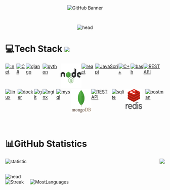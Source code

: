<p align="center">
    <img src="https://i.giphy.com/media/v1.Y2lkPTc5MGI3NjExYTJuMHc4YjJ3MGU0bmlxbjl6M2dydTc4ZTM4M2piYmM0OGZpcmJnOSZlcD12MV9pbnRlcm5hbF9naWZfYnlfaWQmY3Q9Zw/wcgn5fVDjvR7pdvz4C/giphy.gif" alt="GitHub Banner" width="600" height="400"/>
</p>

<br />

<p align="center">
    <img src="https://readme-typing-svg.herokuapp.com?font=Fira+Code&size=25&pause=1000&center=true&vCenter=true&random=false&width=455&height=65&lines=Hey+There+%F0%9F%91%8B%2C+This+is+Yousef;A+Software+Engineer+%F0%9F%92%BB" alt="head" />
</p>


# 💻Tech Stack <img src = "https://media2.giphy.com/media/QssGEmpkyEOhBCb7e1/giphy.gif?cid=ecf05e47a0n3gi1bfqntqmob8g9aid1oyj2wr3ds3mg700bl&rid=giphy.gif" width = 32px>

<div style="display: flex; align-items: flex-start;">

<a href="https://dotnet.microsoft.com/en-us/apps/aspnet" target="_blank" rel="noreferrer">
    <img
      src="https://upload.wikimedia.org/wikipedia/commons/thumb/e/ee/.NET_Core_Logo.svg/256px-.NET_Core_Logo.svg.png?20210328084203"
      alt=".net"
      width="77"
    />
</a>

<a href="https://dotnet.microsoft.com/en-us/languages/csharp" target="_blank" rel="noreferrer">
    <img
      src="https://techstack-generator.vercel.app/csharp-icon.svg"
      alt="C#"
      width="77"
      height="77"
    />
</a>

<a href="https://www.djangoproject.com/" target="_blank" rel="noreferrer">
    <img
      src="https://techstack-generator.vercel.app/django-icon.svg"
      alt="django"
      width="77"
      height="77"
    />
</a>

<a href="https://www.python.org" target="_blank" rel="noreferrer">
    <img
      src="https://techstack-generator.vercel.app/python-icon.svg"
      alt="python"
      width="77"
      height="77"
    />
</a>
&nbsp;

<a href="https://nodejs.org" target="_blank" rel="noreferrer">
    <img
      src="https://raw.githubusercontent.com/devicons/devicon/master/icons/nodejs/nodejs-original-wordmark.svg"
      alt="nodejs"
      width="77"
      height="77"
    />
</a>

<a href="https://reactjs.org/" target="_blank" rel="noreferrer">
    <img
      src="https://techstack-generator.vercel.app/react-icon.svg"
      alt="react"
      width="77"
      height="77"
    />
</a>

<a href="https://developer.mozilla.org/en-US/docs/Web/JavaScript" target="_blank" rel="noreferrer">
    <img
      src="https://techstack-generator.vercel.app/js-icon.svg"
      alt="JavaScript"
      width="77"
      height="77"
    />
</a>

<a href="https://learn.microsoft.com/en-us/cpp/cpp/?view=msvc-170" target="_blank" rel="noreferrer">
    <img
      src="https://techstack-generator.vercel.app/cpp-icon.svg"
      alt="C++"
      width="77"
      height="77"
    />
</a>

<a href="https://www.gnu.org/software/bash/" target="_blank" rel="noreferrer">
    <img
      src="https://www.svgrepo.com/show/353478/bash-icon.svg"
      alt="bash"
      width="64"
      height="64"
    />
</a>

<a href="https://www.techtarget.com/searchapparchitecture/definition/RESTful-API" target="_blank" rel="noreferrer">
    <img
      src="https://techstack-generator.vercel.app/restapi-icon.svg"
      alt="REST API"
      width="77"
      height="77"
    />
</a>

</div>

<div style="display: flex; align-items: flex-start;">

<a href="https://www.linux.org/" target="_blank" rel="noreferrer">
    <img
      src="https://i.postimg.cc/1zpGGpp2/icons8-linux-96.png"
      alt="linux"
      width="77"
      height="77"
    />
</a>

<a href="https://www.docker.com/" target="_blank" rel="noreferrer">
    <img
      src="https://techstack-generator.vercel.app/docker-icon.svg"
      alt="docker"
      width="77"
      height="77"
    />
</a>

<a href="https://git-scm.com/" target="_blank" rel="noreferrer">
    <img
      src="https://www.vectorlogo.zone/logos/git-scm/git-scm-icon.svg"
      alt="git"
      width="60"
      height="60"
    />
</a>

<a href="https://www.nginx.com" target="_blank" rel="noreferrer">
    <img
      src="https://techstack-generator.vercel.app/nginx-icon.svg"
      alt="nginx"
      width="77"
      height="77"
    />
</a>

<a href="https://www.mysql.com/" target="_blank" rel="noreferrer">
    <img
      src="https://techstack-generator.vercel.app/mysql-icon.svg"
      alt="mysql"
      width="77"
      height="77"
    />
</a>

<a href="https://www.mongodb.com/" target="_blank" rel="noreferrer">
    <img
      src="https://raw.githubusercontent.com/devicons/devicon/master/icons/mongodb/mongodb-original-wordmark.svg"
      alt="mongodb"
      width="77"
      height="77"
    />
</a>

<a href="https://learn.microsoft.com/en-us/sql/sql-server/?view=sql-server-ver16" target="_blank" rel="noreferrer">
    <img
      src="https://www.svgrepo.com/show/303229/microsoft-sql-server-logo.svg"
      alt="REST API"
      width="77"
      height="77"
    />
</a>

<a href="https://www.sqlite.org/" target="_blank" rel="noreferrer">
    <img
      src="https://www.vectorlogo.zone/logos/sqlite/sqlite-icon.svg"
      alt="sqlite"
      width="56"
      height="56"
    />
</a>

<a href="https://redis.io" target="_blank" rel="noreferrer">
    <img
      src="https://raw.githubusercontent.com/devicons/devicon/master/icons/redis/redis-original-wordmark.svg"
      alt="redis"
      width="64"
      height="64"
    />
</a>
&nbsp;
&nbsp;

<a href="https://postman.com" target="_blank" rel="noreferrer">
    <img
      src="https://www.vectorlogo.zone/logos/getpostman/getpostman-icon.svg"
      alt="postman"
      width="60"
      height="60"
    />
</a>

<!-- <img src="https://techstack-generator.vercel.app/java-icon.svg" alt="icon" width="77" height="77" /> -->
<!-- <img src="https://techstack-generator.vercel.app/kubernetes-icon.svg" alt="icon" width="77" height="77" /> -->
<!-- <img height=60px src="https://www.vectorlogo.zone/logos/graphql/graphql-ar21.svg"> -->

</div>

<br />
<br />

# 📊GitHub Statistics 
<img src="https://visitor-badge.laobi.icu/badge?page_id=Y-Baker.Y-Baker&left_color=gray&right_color=blue" align="right" />

<p align="left">
  <img src="http://github-profile-summary-cards.vercel.app/api/cards/profile-details?username=Y-Baker&theme=ayu_mirage" alt="statistic" />
</p>

<br />

<img src="https://github-readme-stats.vercel.app/api?username=Y-Baker&hide=issues&include_all_commits=true&hide_border=true&show_icons=true&theme=noctis_minimus" alt="head" />

<br />

<div style="display: flex; gap: 20px;">
    <img src="https://github-readme-streak-stats.herokuapp.com?user=Y-Baker&theme=ayu-mirage&hide_border=true&short_numbers=true&card_height=190" height="190" alt="Streak" />
    <img src="https://github-readme-stats.vercel.app/api/top-langs?username=Y-Baker&langs_count=8&hide_border=true&locale=en&layout=compact&theme=noctis_minimus" alt="MostLanguages" />
</div>
